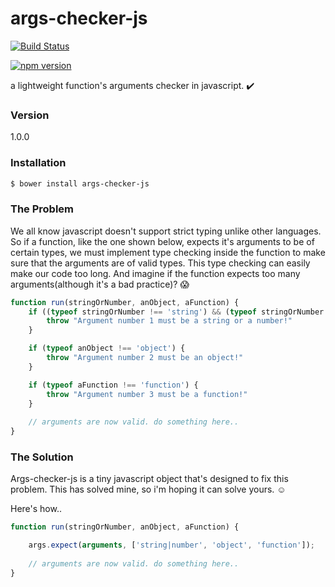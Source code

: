 # args-checker-js

[![Build Status](https://travis-ci.org/karlpatrickespiritu/args-checker-js.svg?branch=master)](https://travis-ci.org/karlpatrickespiritu/args-checker-js)

[![npm version](https://badge.fury.io/js/args-checker-js.svg)](https://badge.fury.io/js/args-checker-js)

a lightweight function's arguments checker in javascript. :heavy_check_mark:

### Version
1.0.0

### Installation

```sh
$ bower install args-checker-js
```
### The Problem
We all know javascript doesn't support strict typing unlike other languages. So if a function, like the one shown below, expects it's arguments to be of certain types, we must implement type checking inside the function to make sure that the arguments are of valid types. This type checking can easily make our code too long. And imagine if the function expects too many arguments(although it's a bad practice)? :scream:

```javascript
function run(stringOrNumber, anObject, aFunction) {
	if ((typeof stringOrNumber !== 'string') && (typeof stringOrNumber !== 'number')) {
		throw "Argument number 1 must be a string or a number!"
	}

	if (typeof anObject !== 'object') {
		throw "Argument number 2 must be an object!"
	}

	if (typeof aFunction !== 'function') {
		throw "Argument number 3 must be a function!"
	}
	
	// arguments are now valid. do something here..
}
```
### The Solution
Args-checker-js is a tiny javascript object that's designed to fix this problem. This has solved mine, so i'm hoping it can solve yours. :relaxed: 

Here's how..
```javascript
function run(stringOrNumber, anObject, aFunction) {

	args.expect(arguments, ['string|number', 'object', 'function']);
	
	// arguments are now valid. do something here..
}
```
